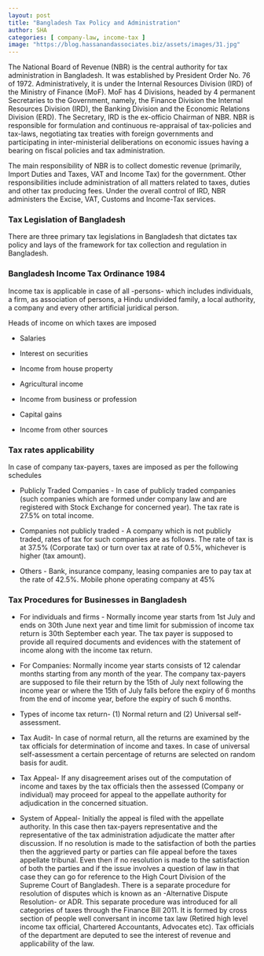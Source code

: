 ```yaml
---
layout: post
title: "Bangladesh Tax Policy and Administration"
author: SHA
categories: [ company-law, income-tax ]
image: "https://blog.hassanandassociates.biz/assets/images/31.jpg"
---
```

The National Board of Revenue (NBR) is the central authority for tax administration in Bangladesh. It was established by President Order No. 76 of 1972.  Administratively, it is under the Internal Resources Division (IRD) of the Ministry of Finance (MoF). MoF has 4 Divisions, headed by 4 permanent Secretaries to the Government, namely, the Finance Division the Internal Resources Division (IRD), the Banking Division and the Economic Relations Division (ERD). The Secretary, IRD is the ex-officio Chairman of NBR. NBR is responsible for formulation and continuous re-appraisal of tax-policies and tax-laws, negotiating tax treaties with foreign governments and participating in inter-ministerial deliberations on economic issues having a bearing on fiscal policies and tax administration.

The main responsibility of NBR is to collect domestic revenue (primarily, Import Duties and Taxes, VAT and Income Tax) for the government.  Other responsibilities include administration of all matters related to taxes, duties and other tax producing fees. Under the overall control of IRD, NBR administers the Excise, VAT, Customs and Income-Tax services.

### Tax Legislation of Bangladesh

There are three primary tax legislations in Bangladesh that dictates tax policy and lays of the framework for tax collection and regulation in Bangladesh.

### Bangladesh Income Tax Ordinance 1984

Income tax is applicable in case of all -persons- which includes individuals, a firm, as association of persons, a Hindu undivided family, a local authority, a company and every other artificial juridical person.

Heads of income on which taxes are imposed

- Salaries

- Interest on securities

- Income from house property

- Agricultural income

- Income from business or profession

- Capital gains

- Income from other sources

### Tax rates applicability 

In case of company tax-payers, taxes are imposed as per the following schedules

- Publicly Traded Companies - In case of publicly traded companies (such companies which are formed under company law and are registered with Stock Exchange for concerned year). The tax rate is 27.5% on total income.

- Companies not publicly traded - A company which is not publicly traded, rates of tax for such companies are as follows. The rate of tax is at 37.5% (Corporate tax) or turn over tax at rate of 0.5%, whichever is higher (tax amount). 

- Others - Bank, insurance company, leasing companies are to pay tax at the rate of 42.5%. Mobile phone operating company at 45%

### Tax Procedures for Businesses in Bangladesh

- For individuals and firms - Normally income year starts from 1st July and ends on 30th June next year and time limit for submission of income tax return is 30th September each year. The tax payer is supposed to provide all required documents and evidences with the statement of income along with the income tax return. 

- For Companies: Normally income year starts consists of 12 calendar months starting from any month of the year.  The company tax-payers are supposed to file their return by the 15th of July next following the income year or where the 15th of July falls before the expiry of 6 months from the end of income year, before the expiry of such 6 months.

- Types of income tax return- (1) Normal return and (2) Universal self-assessment.
  
- Tax Audit- In case of normal return, all the returns are examined by the tax officials for determination of income and taxes. In case of universal self-assessment a certain percentage of returns are selected on random basis for audit. 

- Tax Appeal- If any disagreement arises out of the computation of income and taxes by the tax officials then the assessed (Company or individual) may proceed for appeal to the appellate authority for adjudication in the concerned situation. 

- System of Appeal- Initially the appeal is filed with the appellate authority. In this case then tax-payers representative and the representative of the tax administration adjudicate the matter after discussion.  If no resolution is made to the satisfaction of both the parties then the aggrieved party or parties can file appeal before the taxes appellate tribunal. Even then if no resolution is made to the satisfaction of both the parties and if the issue involves a question of law in that case they can go for reference to the High Court Division of the Supreme Court of Bangladesh.  There is a separate procedure for resolution of disputes which is known as an -Alternative Dispute Resolution- or ADR. This separate procedure was introduced for all categories of taxes through the Finance Bill 2011. It is formed by cross section of people well conversant in income tax law (Retired high level income tax official, Chartered Accountants, Advocates etc). Tax officials of the department are deputed to see the interest of revenue and applicability of the law.  



